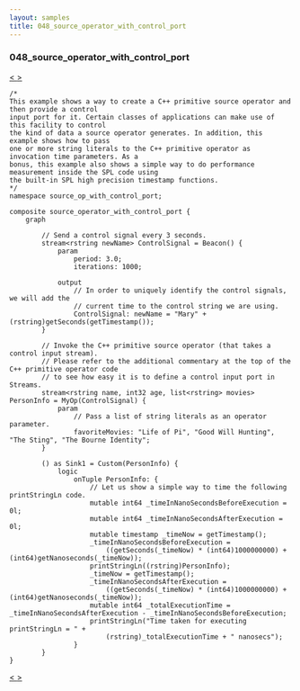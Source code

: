 ```yaml
---
layout: samples
title: 048_source_operator_with_control_port
---
```


### 048_source_operator_with_control_port

<div class="sampleNav"><a class="button" href="../047_streams_host_tags_at_work_streams_host_tags_at_work.spl/"> < </a><a class="button" href="../049_json_to_tuple_to_json_using_java_Main.spl/"> > </a>
</div>

~~~~~~
/*
This example shows a way to create a C++ primitive source operator and then provide a control
input port for it. Certain classes of applications can make use of this facility to control
the kind of data a source operator generates. In addition, this example shows how to pass
one or more string literals to the C++ primitive operator as invocation time parameters. As a 
bonus, this example also shows a simple way to do performance measurement inside the SPL code using
the built-in SPL high precision timestamp functions.
*/
namespace source_op_with_control_port;

composite source_operator_with_control_port {
	graph
		
		// Send a control signal every 3 seconds.
		stream<rstring newName> ControlSignal = Beacon() {
			param
				period: 3.0;
				iterations: 1000;
				
			output
				// In order to uniquely identify the control signals, we will add the
				// current time to the control string we are using.
				ControlSignal: newName = "Mary" + (rstring)getSeconds(getTimestamp());
		}
		
		// Invoke the C++ primitive source operator (that takes a control input stream).
		// Please refer to the additional commentary at the top of the C++ primitive operator code 
		// to see how easy it is to define a control input port in Streams.
		stream<rstring name, int32 age, list<rstring> movies> PersonInfo = MyOp(ControlSignal) {
			param
				// Pass a list of string literals as an operator parameter.
				favoriteMovies: "Life of Pi", "Good Will Hunting", "The Sting", "The Bourne Identity";
		}
		
		() as Sink1 = Custom(PersonInfo) {
			logic
				onTuple PersonInfo: {
					// Let us show a simple way to time the following printStringLn code.
					mutable int64 _timeInNanoSecondsBeforeExecution = 0l;
					mutable int64 _timeInNanoSecondsAfterExecution = 0l;
					mutable timestamp _timeNow = getTimestamp();
					_timeInNanoSecondsBeforeExecution = 
						((getSeconds(_timeNow) * (int64)1000000000) + (int64)getNanoseconds(_timeNow));
					printStringLn((rstring)PersonInfo);
					_timeNow = getTimestamp();
					_timeInNanoSecondsAfterExecution = 
						((getSeconds(_timeNow) * (int64)1000000000) + (int64)getNanoseconds(_timeNow));
					mutable int64 _totalExecutionTime = _timeInNanoSecondsAfterExecution - _timeInNanoSecondsBeforeExecution;
					printStringLn("Time taken for executing printStringLn = " + 
						(rstring)_totalExecutionTime + " nanosecs");
				}
		}
}

~~~~~~

<div class="sampleNav"><a class="button" href="../047_streams_host_tags_at_work_streams_host_tags_at_work.spl/"> < </a><a class="button" href="../049_json_to_tuple_to_json_using_java_Main.spl/"> > </a>
</div>

